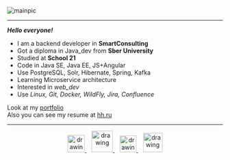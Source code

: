![mainpic](git.png)
____

***Hello everyone!***
 - I am a backend developer in **SmartConsulting** 
 - Got a diploma in Java_dev from **Sber University**
 - Studied at **School 21**
 - Code in Java SE, Java EE, JS+Angular
 - Use PostgreSQL, Solr, Hibernate, Spring, Kafka
 - Learning Microservice architecture
 - Interested in *web_dev*
 - Use *Linux, Git, Docker, WildFly, Jira, Confluence*

Look at my [portfolio](https://evgeny-didenko-portfolio.tilda.ws/ "portfolio")<br>
Also you can see my resume at [hh.ru](https://hh.ru/resume/8a93bdd6ff0b541d770039ed1f615849726a50 "hh.ru")

**********
<p align="center">
 <a href="https://t.me/didenko_evgeny">
  <img src="https://upload.wikimedia.org/wikipedia/commons/thumb/8/83/Telegram_2019_Logo.svg/800px-Telegram_2019_Logo.svg.png" alt="drawing" width="40"/>
 </a>
 &nbsp;&nbsp;
 <a href="mailto:didenkoev93@gmail.com">
  <img src="https://upload.wikimedia.org/wikipedia/commons/thumb/7/7e/Gmail_icon_%282020%29.svg/1280px-Gmail_icon_%282020%29.svg.png" alt="drawing" width="50"/>
 </a>
 &nbsp;&nbsp;
 <a href="https://www.instagram.com/evgeny_didenko93/">
  <img src="https://upload.wikimedia.org/wikipedia/commons/thumb/9/95/Instagram_logo_2022.svg/800px-Instagram_logo_2022.svg.png" alt="drawing" width="39"/>
 </a>
 &nbsp;&nbsp;
 <a href="https://wa.clck.bar/79237054446">
  <img src="https://upload.wikimedia.org/wikipedia/commons/thumb/6/6b/WhatsApp.svg/800px-WhatsApp.svg.png" alt="drawing" width="45"/>
 </a>
 
 </p>
<!-- 
 - [Telegram](http://t-do.ru/evdidenko "Telegram")
 - [WatsApp](https://wa.clck.bar/79237054446 "WatsApp")
 - [Instagram](https://www.instagram.com/evgeny_didenko93/ "Instagram")
 - [Gmail](mailto:didenkoev93@gmail.com "Gmail") -->
 
